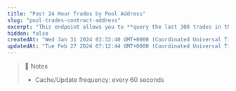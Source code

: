 ```yaml
---
title: "Past 24 Hour Trades by Pool Address"
slug: "pool-trades-contract-address"
excerpt: "This endpoint allows you to **query the last 300 trades in the past 24 hours based on the provided pool address**"
hidden: false
createdAt: "Wed Jan 31 2024 03:32:40 GMT+0000 (Coordinated Universal Time)"
updatedAt: "Tue Feb 27 2024 07:12:44 GMT+0000 (Coordinated Universal Time)"
---
```

> 📘 Notes
> 
> - Cache/Update frequency: every 60 seconds
